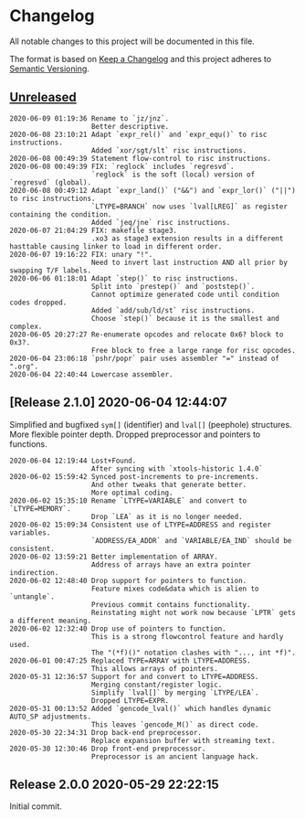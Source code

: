 # Changelog

All notable changes to this project will be documented in this file.

The format is based on [Keep a Changelog](http://keepachangelog.com/en/1.0.0/)
and this project adheres to [Semantic Versioning](http://semver.org/spec/v2.0.0.html).

## [Unreleased]

```
2020-06-09 01:19:36 Rename to `jz/jnz`.
                    Better descriptive.
2020-06-08 23:10:21 Adapt `expr_rel()` and `expr_equ()` to risc instructions.
                    Added `xor/sgt/slt` risc instructions.
2020-06-08 00:49:39 Statement flow-control to risc instructions.
2020-06-08 00:49:39 FIX: `reglock` includes `regresvd`.
                    `reglock` is the soft (local) version of `regresvd` (global).
2020-06-08 00:49:12 Adapt `expr_land()` ("&&") and `expr_lor()` ("||") to risc instructions.
                    `LTYPE=BRANCH` now uses `lval[LREG]` as register containing the condition.
                    Added `jeq/jne` risc instructions.
2020-06-07 21:04:29 FIX: makefile stage3.
                    .xo3 as stage3 extension results in a different hasttable causing linker to load in different order.
2020-06-07 19:16:22 FIX: unary "!".
                    Need to invert last instruction AND all prior by swapping T/F labels.
2020-06-06 01:18:01 Adapt `step()` to risc instructions.
                    Split into `prestep()` and `poststep()`.
                    Cannot optimize generated code until condition codes dropped.
                    Added `add/sub/ld/st` risc instructions.
                    Choose `step()` because it is the smallest and complex.
2020-06-05 20:27:27 Re-enumerate opcodes and relocate 0x6? block to 0x3?.
                    Free block to free a large range for risc opcodes.
2020-06-04 23:06:18 `pshr/popr` pair uses assembler "=" instead of ".org".
2020-06-04 22:40:44 Lowercase assembler.
```

## [Release 2.1.0] 2020-06-04 12:44:07

Simplified and bugfixed `sym[]` (identifier) and `lval[]` (peephole) structures.
More flexible pointer depth.
Dropped preprocessor and pointers to functions. 

```
2020-06-04 12:19:44 Lost+Found.
                    After syncing with `xtools-historic 1.4.0`
2020-06-02 15:59:42 Synced post-increments to pre-increments.
                    And other tweaks that generate better. 
                    More optimal coding.
2020-06-02 15:35:10 Rename `LTYPE=VARIABLE` and convert to `LTYPE=MEMORY`.
                    Drop `LEA` as it is no longer needed.
2020-06-02 15:09:34 Consistent use of LTYPE=ADDRESS and register variables.
                    `ADDRESS/EA_ADDR` and `VARIABLE/EA_IND` should be consistent.
2020-06-02 13:59:21 Better implementation of ARRAY.
                    Address of arrays have an extra pointer indirection.
2020-06-02 12:48:40 Drop support for pointers to function.
                    Feature mixes code&data which is alien to `untangle`.
                    Previous commit contains functionality.
                    Reinstating might not work now because `LPTR` gets a different meaning.
2020-06-02 12:32:40 Drop use of pointers to function.
                    This is a strong flowcontrol feature and hardly used.
                    The "(*f)()" notation clashes with "..., int *f)".
2020-06-01 00:47:25 Replaced TYPE=ARRAY with LTYPE=ADDRESS.
                    This allows arrays of pointers.
2020-05-31 12:36:57 Support for and convert to LTYPE=ADDRESS.
                    Merging constant/register logic.
                    Simplify `lval[]` by merging `LTYPE/LEA`.
                    Dropped LTYPE=EXPR. 
2020-05-31 00:13:52 Added `gencode_lval()` which handles dynamic AUTO_SP adjustments.
                    This leaves `gencode_M()` as direct code.
2020-05-30 22:34:31 Drop back-end preprocessor.
                    Replace expansion buffer with streaming text.
2020-05-30 12:30:46 Drop front-end preprocessor.
                    Preprocessor is an ancient language hack.
```

## Release 2.0.0 2020-05-29 22:22:15

Initial commit.

[Unreleased]: /RockingShip/xtools/compare/v2.1.0...HEAD
[2.1.0]: /RockingShip/xtools-historic/compare/v2.0.0...v2.1.0